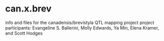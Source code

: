 # can.x.brev
info and files for the canadensis/brevistyla QTL mapping project
project participants:
Evangeline S. Ballerini, Molly Edwards, Ya Min, Elena Kramer, and Scott Hodges
